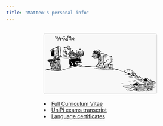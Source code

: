 ```yaml
---
title: "Matteo's personal info"
---
```









<!--
* [Full Curriculum Vitae](https://matteogiorgi.github.io/cv/src/cv.pdf)
* [Exams transcript](assets/exams.pdf)
* [Language certificates](assets/cert.pdf)
-->

<p align="center" style="margin-top:30px">
  <img width="60%" style="border:1px solid #CCCCCC; border-radius:5px" src="assets/evolution.png"/>
</p>

<div class="boxed"; style="margin-top:5px; margin-left:20%; margin-right:20%">
  <li><a href="https://matteogiorgi.github.io/cv/src/cv.pdf">Full Curriculum Vitae</a>&nbsp</li>
  <li><a href="assets/exams.pdf">UniPi exams transcript</a></li>
  <li><a href="assets/cert.pdf">Language certificates</a>&nbsp</li>
</div>
